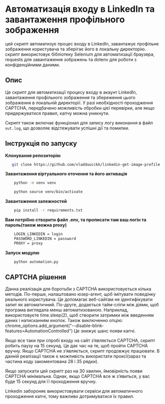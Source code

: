 # Автоматизація входу в LinkedIn та завантаження профільного зображення

цей скрипт автоматизує процес входу в LinkedIn, завантажує профільне зображення користувача та зберігає його в локальну директорію. cкрипт використовує бібліотеку Selenium для автоматизації браузера, requests для завантаження зображень та dotenv для роботи з конфіденційними даними.

## Опис 

Це скрипт для автоматизації процесу входу в акаунт LinkedIn, завантаження профільного зображення та збереження цього зображення в локальній директорії. У разі необхідності проходження CAPTCHA, передбачено можливість обробки цієї перевірки, але якщо придержуватися правил, капчу можна уникнути.

Скрипт також включає функціонал для запису логу виконання в файл `out.log`, що дозволяє відстежувати успішні дії та помилки.

## Інструкція по запуску
**Клонування репозиторію**
```bash
   git clone https://github.com/vladduucckk/linkedin-get-image-profile
```
**Завантаження віртуального оточення та його активація**
```bash
    python -m venv venv
```
```bash
    python source venv/bin/activate
```
**Завантаження залежностей**
```bash
    pip install -r requirements.txt
```

**Вам потрібно створити файл .env, та прописати там ваш логін та пароль(також можна proxy)**
```bash
    LOGIN_LINKEDIN = login
    PASSWORD_LINKEDIN = password
    PROXY = proxy
```

**Запуск модулю**
```bash
    python automation.py
```

## CAPTCHA рішення
Данна реалізація для боротьби з CAPTCHA використовується кілька методів. По-перше,  налаштовано юзер-агент, щоб імітувати поведінку реального користувача. Це допомагає веб-сайтам не ідентифікувати  запит як автоматичний. По-друге,  додається тайм-сліпи між діями, щоб програма виглядала менш автоматизованою. Наприклад, використовуєте time.sleep(2), щоб створити затримки між введенням даних і натисканням кнопок. Також виключенно опцію:
chrome_options.add_argument("--disable-blink-features=AutomationControlled")
Це знижує шанс появи капчі.

Якщо все таки при спробі входу на сайт з’являється CAPTCHA, скрипт робить паузу на 15 секунд. Це дає час на те, щоб пройти CAPTCHA вручну. Якщо CAPTCHA не з’являється, скрипт продовжує працювати. В данній реалізації також є можливість використати проксі(зараз та частина коду закоментована 28 і 35 рядки). 

Якщо запускати цей скрипт раз на 30 хвилин, ймовірність появи CAPTCHA мінімальна. Однак, якщо CAPTCHA все ж з’явиться, у вас буде 15 секунд для її проходження вручну.

Linkedin забороняє використовувати сервіси для автоматичного проходження капчі, тому важливо дотримуватися їх правил.
